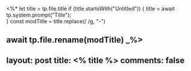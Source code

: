 <%*
  let title = tp.file.title
  if (title.startsWith("Untitled")) {
    title = await tp.system.prompt("Title");  
  } 
  const modTitle = title.replace(/ /g, "-")

  await tp.file.rename(modTitle)
_%>
---
layout: post
title: <% title %>
comments: false
---
